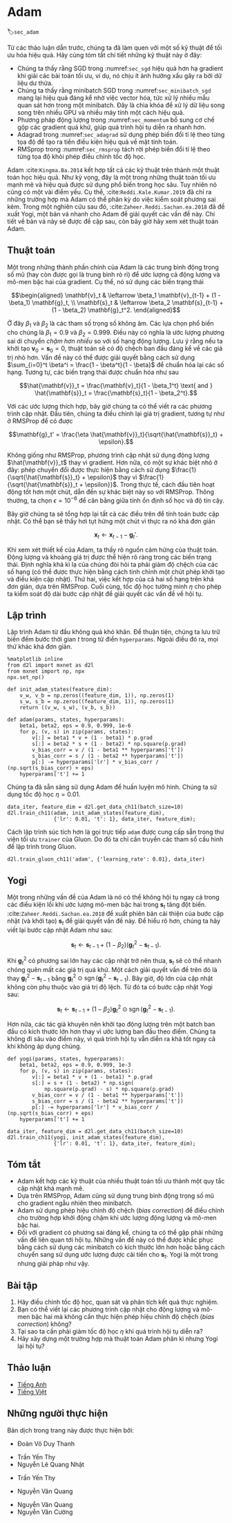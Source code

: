 <!-- ===================== Bắt đầu dịch Phần 1 ==================== -->
<!-- ========================================= REVISE PHẦN 1 - BẮT ĐẦU =================================== -->

<!--
# Adam
-->

# Adam
:label:`sec_adam`

<!--
In the discussions leading up to this section we encountered a number of techniques for efficient optimization.
Let us recap them in detail here:
-->

Từ các thảo luận dẫn trước, chúng ta đã làm quen với một số kỹ thuật để tối ưu hóa hiệu quả. 
Hãy cùng tóm tắt chi tiết những kỹ thuật này ở đây: 

<!--
* We saw that :numref:`sec_sgd` is more effective than Gradient Descent when solving optimization problems, e.g., due to its inherent resilience to redundant data.
* We saw that :numref:`sec_minibatch_sgd` affords significant additional efficiency arising from vectorization, using larger sets of observations in one minibatch. 
This is the key to efficient multi-machine, multi-GPU and overall parallel processing.
* :numref:`sec_momentum` added a mechanism for aggregating a history of past gradients to accelerate convergence.
* :numref:`sec_adagrad` used per-coordinate scaling to allow for a computationally efficient preconditioner.
* :numref:`sec_rmsprop` decoupled per-coordinate scaling from a learning rate adjustment.
-->

* Chúng ta thấy rằng SGD trong :numref:`sec_sgd` hiệu quả hơn hạ gradient khi giải các bài toán tối ưu, ví dụ, nó chịu ít ảnh hưởng xấu gây ra bởi dữ liệu dư thừa.
* Chúng ta thấy rằng minibatch SGD trong :numref:`sec_minibatch_sgd` mang lại hiệu quả đáng kể nhờ việc vector hóa, tức xử lý nhiều mẫu quan sát hơn trong một minibatch. 
Đây là chìa khóa để xử lý dữ liệu song song trên nhiều GPU và nhiều máy tính một cách hiệu quả. 
* Phương pháp động lượng trong :numref:`sec_momentum` bổ sung cơ chế gộp các gradient quá khứ, giúp quá trình hội tụ diễn ra nhanh hơn. 
* Adagrad trong :numref:`sec_adagrad` sử dụng phép biến đổi tỉ lệ theo từng tọa độ để tạo ra tiền điều kiện hiệu quả về mặt tính toán. 
* RMSprop trong :numref:`sec_rmsprop` tách rời phép biến đổi tỉ lệ theo từng tọa độ khỏi phép điều chỉnh tốc độ học. 

<!--
Adam :cite:`Kingma.Ba.2014` combines all these techniques into one efficient learning algorithm.
As expected, this is an algorithm that has become rather popular as one of the more robust and effective optimization algorithms to use in deep learning.
It is not without issues, though.
In particular, :cite:`Reddi.Kale.Kumar.2019` show that there are situations where Adam can diverge due to poor variance control.
In a follow-up work :cite:`Zaheer.Reddi.Sachan.ea.2018` proposed a hotfix to Adam, called Yogi which addresses these issues.
More on this later. For now let us review the Adam algorithm.
-->

Adam :cite:`Kingma.Ba.2014` kết hợp tất cả các kỹ thuật trên thành một thuật toán học hiệu quả. 
Như kỳ vọng, đây là một trong những thuật toán tối ưu mạnh mẽ và hiệu quả được sử dụng phổ biến trong học sâu. 
Tuy nhiên nó cũng có một vài điểm yếu. 
Cụ thể, :cite:`Reddi.Kale.Kumar.2019` đã chỉ ra những trường hợp mà Adam có thể phân kỳ do việc kiểm soát phương sai kém. 
Trong một nghiên cứu sau đó, :cite:`Zaheer.Reddi.Sachan.ea.2018` đã đề xuất Yogi, một bản vá nhanh cho Adam để giải quyết các vấn đề này.
Chi tiết về bản vá này sẽ được đề cập sau, còn bây giờ hãy xem xét thuật toán Adam. 

<!--
## The Algorithm
-->

## Thuật toán

<!--
One of the key components of Adam is that it uses exponential weighted moving averages (also known as leaky averaging) 
to obtain an estimate of both the momentum and also the second moment of the gradient. 
That is, it uses the state variables
-->

Một trong những thành phần chính của Adam là các trung bình động trọng số mũ (hay còn được gọi là trung bình rò rỉ)
để ước lượng cả động lượng và mô-men bậc hai của gradient.
Cụ thể, nó sử dụng các biến trạng thái

$$\begin{aligned}
    \mathbf{v}_t & \leftarrow \beta_1 \mathbf{v}_{t-1} + (1 - \beta_1) \mathbf{g}_t, \\
    \mathbf{s}_t & \leftarrow \beta_2 \mathbf{s}_{t-1} + (1 - \beta_2) \mathbf{g}_t^2.
\end{aligned}$$

<!-- ===================== Kết thúc dịch Phần 1 ===================== -->

<!-- ===================== Bắt đầu dịch Phần 2 ===================== -->

<!--
Here $\beta_1$ and $\beta_2$ are nonnegative weighting parameters.
Common choices for them are $\beta_1 = 0.9$ and $\beta_2 = 0.999$.
That is, the variance estimate moves *much more slowly* than the momentum term.
Note that if we initialize $\mathbf{v}_0 = \mathbf{s}_0 = 0$ we have a significant amount of bias initially towards smaller values.
This can be addressed by using the fact that $\sum_{i=0}^t \beta^i = \frac{1 - \beta^t}{1 - \beta}$ to re-normalize terms.
Correspondingly the normalized state variables are given by
-->

Ở đây $\beta_1$ và $\beta_2$ là các tham số trọng số không âm. 
Các lựa chọn phổ biến cho chúng là $\beta_1 = 0.9$ và $\beta_2 = 0.999$. 
Điều này có nghĩa là ước lượng phương sai di chuyển *chậm hơn nhiều* so với số hạng động lượng. 
Lưu ý rằng nếu ta khởi tạo $\mathbf{v}_0 = \mathbf{s}_0 = 0$, thuật toán sẽ có độ chệch ban đầu đáng kể về các giá trị nhỏ hơn. 
Vấn đề này có thể được giải quyết bằng cách sử dụng $\sum_{i=0}^t \beta^i = \frac{1 - \beta^t}{1 - \beta}$ để chuẩn hóa lại các số hạng. 
Tương tự, các biến trạng thái được chuẩn hóa như sau 


$$\hat{\mathbf{v}}_t = \frac{\mathbf{v}_t}{1 - \beta_1^t} \text{ and } \hat{\mathbf{s}}_t = \frac{\mathbf{s}_t}{1 - \beta_2^t}.$$


<!--
Armed with the proper estimates we can now write out the update equations.
First, we rescale the gradient in a manner very much akin to that of RMSProp to obtain
-->

Với các ước lượng thích hợp, bây giờ chúng ta có thể viết ra các phương trình cập nhật. 
Đầu tiên, chúng ta điều chỉnh lại giá trị gradient, tương tự như ở RMSProp để có được 


$$\mathbf{g}_t' = \frac{\eta \hat{\mathbf{v}}_t}{\sqrt{\hat{\mathbf{s}}_t} + \epsilon}.$$


<!--
Unlike RMSProp our update uses the momentum $\hat{\mathbf{v}}_t$ rather than the gradient itself.
Moreover, there is a slight cosmetic difference as the rescaling happens using $\frac{1}{\sqrt{\hat{\mathbf{s}}_t} + \epsilon}$ instead of $\frac{1}{\sqrt{\hat{\mathbf{s}}_t + \epsilon}}$.
The former works arguably slightly better in practice, hence the deviation from RMSProp.
Typically we pick $\epsilon = 10^{-6}$ for a good trade-off between numerical stability and fidelity.
-->

Không giống như RMSProp, phương trình cập nhật sử dụng động lượng $\hat{\mathbf{v}}_t$ thay vì gradient. 
Hơn nữa, có một sự khác biệt nhỏ ở đây: phép chuyển đổi được thực hiện bằng cách sử dụng $\frac{1}{\sqrt{\hat{\mathbf{s}}_t} + \epsilon}$ thay vì $\frac{1}{\sqrt{\hat{\mathbf{s}}_t + \epsilon}}$. 
Trong thực tế, cách đầu tiên hoạt động tốt hơn một chút, dẫn đến sự khác biệt này so với RMSProp. 
Thông thường, ta chọn $\epsilon = 10^{-6}$ để cân bằng giữa tính ổn định số học và độ tin cậy.

<!--
Now we have all the pieces in place to compute updates.
This is slightly anticlimactic and we have a simple update of the form
-->

Bây giờ chúng ta sẽ tổng hợp lại tất cả các điều trên để tính toán bước cập nhật. 
Có thể bạn sẽ thấy hơi tụt hứng một chút vì thực ra nó khá đơn giản 


$$\mathbf{x}_t \leftarrow \mathbf{x}_{t-1} - \mathbf{g}_t'.$$


<!--
Reviewing the design of Adam its inspiration is clear.
Momentum and scale are clearly visible in the state variables.
Their rather peculiar definition forces us to debias terms (this could be fixed by a slightly different initialization and update condition).
Second, the combination of both terms is pretty straightforward, given RMSProp.
Last, the explicit learning rate $\eta$ allows us to control the step length to address issues of convergence.
-->

Khi xem xét thiết kế của Adam, ta thấy rõ nguồn cảm hứng của thuật toán. 
Động lượng và khoảng giá trị được thể hiện rõ ràng trong các biến trạng thái. 
Định nghĩa khá kì lạ của chúng đòi hỏi ta phải giảm độ chệch của các số hạng (có thể được thực hiện bằng cách tinh chỉnh một chút phép khởi tạo và điều kiện cập nhật). 
Thứ hai, việc kết hợp của cả hai số hạng trên khá đơn giản, dựa trên RMSProp. 
Cuối cùng, tốc độ học tường minh $\eta$ cho phép ta kiểm soát độ dài bước cập nhật để giải quyết các vấn đề về hội tụ. 

<!-- ===================== Kết thúc dịch Phần 2 ===================== -->

<!-- ===================== Bắt đầu dịch Phần 3 ===================== -->

<!-- ========================================= REVISE PHẦN 1 - KẾT THÚC ===================================-->

<!-- ========================================= REVISE PHẦN 2 - BẮT ĐẦU ===================================-->

<!--
## Implementation
-->

## Lập trình

<!--
Implementing Adam from scratch is not very daunting.
For convenience we store the timestep counter $t$ in the `hyperparams` dictionary.
Beyond that all is straightforward.
-->

Lập trình Adam từ đầu không quá khó khăn. 
Để thuận tiện, chúng ta lưu trữ biến đếm bước thời gian $t$ trong từ điển `hyperparams`. 
Ngoài điều đó ra, mọi thứ khác khá đơn giản. 


```{.python .input  n=2}
%matplotlib inline
from d2l import mxnet as d2l
from mxnet import np, npx
npx.set_np()

def init_adam_states(feature_dim):
    v_w, v_b = np.zeros((feature_dim, 1)), np.zeros(1)
    s_w, s_b = np.zeros((feature_dim, 1)), np.zeros(1)
    return ((v_w, s_w), (v_b, s_b))

def adam(params, states, hyperparams):
    beta1, beta2, eps = 0.9, 0.999, 1e-6
    for p, (v, s) in zip(params, states):
        v[:] = beta1 * v + (1 - beta1) * p.grad
        s[:] = beta2 * s + (1 - beta2) * np.square(p.grad)
        v_bias_corr = v / (1 - beta1 ** hyperparams['t'])
        s_bias_corr = s / (1 - beta2 ** hyperparams['t'])
        p[:] -= hyperparams['lr'] * v_bias_corr / (np.sqrt(s_bias_corr) + eps)
    hyperparams['t'] += 1
```


<!--
We are ready to use Adam to train the model.
We use a learning rate of $\eta = 0.01$.
-->

Chúng ta đã sẵn sàng sử dụng Adam để huấn luyện mô hình. 
Chúng ta sử dụng tốc độ học $\eta = 0.01$. 


```{.python .input  n=5}
data_iter, feature_dim = d2l.get_data_ch11(batch_size=10)
d2l.train_ch11(adam, init_adam_states(feature_dim),
               {'lr': 0.01, 't': 1}, data_iter, feature_dim);
```


<!--
A more concise implementation is straightforward since `adam` is one of the algorithms provided as part of the Gluon `trainer` optimization library.
Hence we only need to pass configuration parameters for an implementation in Gluon.
-->

Cách lập trình súc tích hơn là gọi trực tiếp `adam` được cung cấp sẵn trong thư viện tối ưu `trainer` của Gluon. 
Do đó ta chỉ cần truyền các tham số cấu hình để lập trình trong Gluon. 


```{.python .input  n=11}
d2l.train_gluon_ch11('adam', {'learning_rate': 0.01}, data_iter)
```


<!--
## Yogi
-->

## Yogi


<!--
One of the problems of Adam is that it can fail to converge even in convex settings when the second moment estimate in $\mathbf{s}_t$ blows up.
As a fix :cite:`Zaheer.Reddi.Sachan.ea.2018` proposed a refined update (and initialization) for $\mathbf{s}_t$.
To understand what's going on, let us rewrite the Adam update as follows:
-->

Một trong những vấn đề của Adam là nó có thể không hội tụ ngay cả trong các điều kiện lồi khi ước lượng mô-men bậc hai trong $\mathbf{s}_t$ tăng đột biến. 
:cite:`Zaheer.Reddi.Sachan.ea.2018` đề xuất phiên bản cải thiện của bước cập nhật (và khởi tạo) $\mathbf{s}_t$ để giải quyết vấn đề này. 
Để hiểu rõ hơn, chúng ta hãy viết lại bước cập nhật Adam như sau: 

$$\mathbf{s}_t \leftarrow \mathbf{s}_{t-1} + (1 - \beta_2) \left(\mathbf{g}_t^2 - \mathbf{s}_{t-1}\right).$$


<!--
Whenever $\mathbf{g}_t^2$ has high variance or updates are sparse, $\mathbf{s}_t$ might forget past values too quickly.
A possible fix for this is to replace $\mathbf{g}_t^2 - \mathbf{s}_{t-1}$ by $\mathbf{g}_t^2 \odot \mathop{\mathrm{sgn}}(\mathbf{g}_t^2 - \mathbf{s}_{t-1})$.
Now the magnitude of the update no longer depends on the amount of deviation.
This yields the Yogi updates
-->

Khi $\mathbf{g}_t^2$ có phương sai lớn hay các cập nhật trở nên thưa, $\mathbf{s}_t$ sẽ có thể nhanh chóng quên mất các giá trị quá khứ. 
Một cách giải quyết vấn đề trên đó là thay $\mathbf{g}_t^2 - \mathbf{s}_{t-1}$ bằng $\mathbf{g}_t^2 \odot \mathop{\mathrm{sgn}}(\mathbf{g}_t^2 - \mathbf{s}_{t-1})$. 
Bây giờ, độ lớn của cập nhật không còn phụ thuộc vào giá trị độ lệch. 
Từ đó ta có bước cập nhật Yogi sau: 

<!-- ===================== Kết thúc dịch Phần 3 ===================== -->

<!-- ===================== Bắt đầu dịch Phần 4 ===================== -->


$$\mathbf{s}_t \leftarrow \mathbf{s}_{t-1} + (1 - \beta_2) \mathbf{g}_t^2 \odot \mathop{\mathrm{sgn}}(\mathbf{g}_t^2 - \mathbf{s}_{t-1}).$$


<!--
The authors furthermore advise to initialize the momentum on a larger initial batch rather than just initial pointwise estimate.
We omit the details since they are not material to the discussion and since even without this convergence remains pretty good.
-->

Hơn nữa, các tác giả khuyên nên khởi tạo động lượng trên một batch ban đầu có kích thước lớn hơn thay vì ước lượng ban đầu theo điểm. 
Chúng ta không đi sâu vào điểm này, vì quá trình hội tụ vẫn diễn ra khá tốt ngay cả khi không áp dụng chúng. 


```{.python .input}
def yogi(params, states, hyperparams):
    beta1, beta2, eps = 0.9, 0.999, 1e-3
    for p, (v, s) in zip(params, states):
        v[:] = beta1 * v + (1 - beta1) * p.grad
        s[:] = s + (1 - beta2) * np.sign(
            np.square(p.grad) - s) * np.square(p.grad)
        v_bias_corr = v / (1 - beta1 ** hyperparams['t'])
        s_bias_corr = s / (1 - beta2 ** hyperparams['t'])
        p[:] -= hyperparams['lr'] * v_bias_corr / (np.sqrt(s_bias_corr) + eps)
    hyperparams['t'] += 1

data_iter, feature_dim = d2l.get_data_ch11(batch_size=10)
d2l.train_ch11(yogi, init_adam_states(feature_dim),
               {'lr': 0.01, 't': 1}, data_iter, feature_dim);
```


<!--
## Summary
-->

## Tóm tắt

<!--
* Adam combines features of many optimization algorithms into a fairly robust update rule.
* Created on the basis of RMSProp, Adam also uses EWMA on the minibatch stochastic gradient
* Adam uses bias correction to adjust for a slow startup when estimating momentum and a second moment.
* For gradients with significant variance we may encounter issues with convergence. 
They can be amended by using larger minibatches or by switching to an improved estimate for $\mathbf{s}_t$. 
Yogi offers such an alternative.
-->

* Adam kết hợp các kỹ thuật của nhiều thuật toán tối ưu thành một quy tắc cập nhật khá mạnh mẽ. 
* Dựa trên RMSProp, Adam cũng sử dụng trung bình động trọng số mũ cho gradient ngẫu nhiên theo minibatch. 
* Adam sử dụng phép hiệu chỉnh độ chệch (_bias correction_) để điều chỉnh cho trường hợp khởi động chậm khi ước lượng động lượng và mô-men bậc hai. 
* Đối với gradient có phương sai đáng kể, chúng ta có thể gặp phải những vấn đề liên quan tới hội tụ. 
Những vấn đề này có thể được khắc phục bằng cách sử dụng các minibatch có kích thước lớn hơn hoặc bằng cách chuyển sang sử dụng ước lượng được cải tiến cho $\mathbf{s}_t$. 
Yogi là một trong nhưng giải pháp như vậy. 

<!--
## Exercises
-->

## Bài tập

<!--
1. Adjust the learning rate and observe and analyze the experimental results.
2. Can you rewrite momentum and second moment updates such that it does not require bias correction?
3. Why do you need to reduce the learning rate $\eta$ as we converge?
4. Try to construct a case for which Adam diverges and Yogi converges?
-->

1. Hãy điều chỉnh tốc độ học, quan sát và phân tích kết quả thực nghiệm. 
2. Bạn có thể viết lại các phương trình cập nhật cho động lượng và mô-men bậc hai mà không cần thực hiện phép hiệu chỉnh độ chệch (_bias correction_) không? 
3. Tại sao ta cần phải giảm tốc độ học $\eta$ khi quá trình hội tụ diễn ra? 
4. Hãy xây dựng một trường hợp mà thuật toán Adam phân kì nhưng Yogi lại hội tụ? 

<!-- ===================== Kết thúc dịch Phần 4 ===================== -->
<!-- ========================================= REVISE PHẦN 2 - KẾT THÚC ===================================-->

## Thảo luận
* [Tiếng Anh](https://discuss.mxnet.io/t/2378)
* [Tiếng Việt](https://forum.machinelearningcoban.com/c/d2l)

## Những người thực hiện
Bản dịch trong trang này được thực hiện bởi:
<!--
Tác giả của mỗi Pull Request điền tên mình và tên những người review mà bạn thấy
hữu ích vào từng phần tương ứng. Mỗi dòng một tên, bắt đầu bằng dấu `*`.

Lưu ý:
* Nếu reviewer không cung cấp tên, bạn có thể dùng tên tài khoản GitHub của họ
với dấu `@` ở đầu. Ví dụ: @aivivn.

* Tên đầy đủ của các reviewer có thể được tìm thấy tại https://github.com/aivivn/d2l-vn/blob/master/docs/contributors_info.md
-->

* Đoàn Võ Duy Thanh
<!-- Phần 1 -->
* Trần Yến Thy
* Nguyễn Lê Quang Nhật

<!-- Phần 2 -->
* Trần Yến Thy

<!-- Phần 3 -->
* Nguyễn Văn Quang

<!-- Phần 4 -->
* Nguyễn Văn Quang
* Nguyễn Văn Cường
